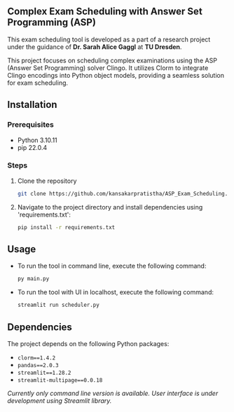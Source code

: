 ## Complex Exam Scheduling with Answer Set Programming (ASP)
This exam scheduling tool is developed as a part of a research project under the guidance of **Dr. Sarah Alice Gaggl** at **TU Dresden**.

This project focuses on scheduling complex examinations using the ASP (Answer Set Programming) solver Clingo. It utilizes Clorm to integrate Clingo encodings into Python object models, providing a seamless solution for exam scheduling.

## Installation

### Prerequisites

- Python 3.10.11
- pip 22.0.4

### Steps

1. Clone the repository
    ```bash
    git clone https://github.com/kansakarpratistha/ASP_Exam_Scheduling.git

2. Navigate to the project directory and install dependencies using 'requirements.txt':
    ```bash
    pip install -r requirements.txt

## Usage

- To run the tool in command line, execute the following command:
    ```bash
    py main.py

- To run the tool with UI in localhost, execute the following command:
    ```bash
    streamlit run scheduler.py

## Dependencies

The project depends on the following Python packages:
- `clorm==1.4.2`
- `pandas==2.0.3`
- `streamlit==1.28.2`
- `streamlit-multipage==0.0.18`

*Currently only command line version is available. User interface is under development using Streamlit library.*
